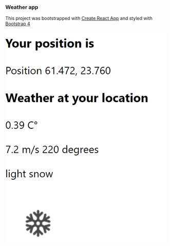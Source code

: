### Weather app

This project was bootstrapped with [Create React App](https://github.com/facebook/create-react-app) and styled with [Bootstrap 4](https://getbootstrap.com/)

<img src="https://github.com/ruusunentoni/Weather-app/blob/master/src/img/screenshot.PNG" alt="Weather app screenshot" width="500" />
